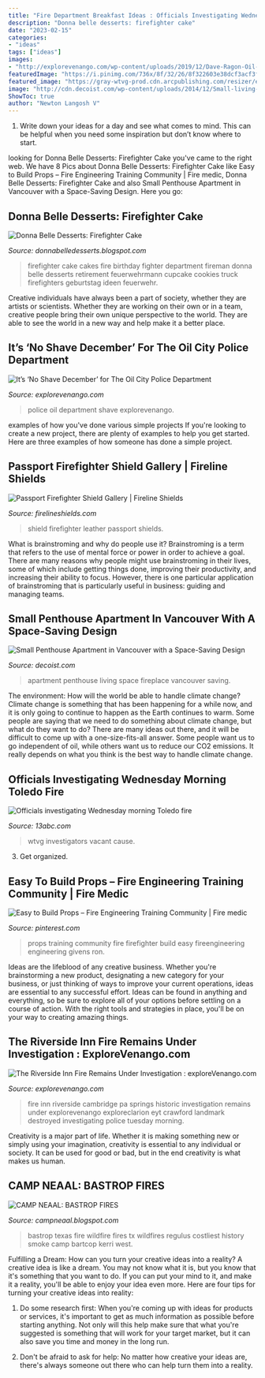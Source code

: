 ```yaml
---
title: "Fire Department Breakfast Ideas : Officials Investigating Wednesday Morning Toledo Fire"
description: "Donna belle desserts: firefighter cake"
date: "2023-02-15"
categories:
- "ideas"
tags: ["ideas"]
images:
- "http://explorevenango.com/wp-content/uploads/2019/12/Dave-Ragon-Oil-City-Police-Chief.jpg"
featuredImage: "https://i.pinimg.com/736x/8f/32/26/8f322603e38dcf3acf3f366853095cea.jpg"
featured_image: "https://gray-wtvg-prod.cdn.arcpublishing.com/resizer/envZ0k_5ZVP7IDythAp4SquXfX0=/980x0/smart/cloudfront-us-east-1.images.arcpublishing.com/gray/Z3SMOJZ4PNE5VC6PZHS2PS36JY.jpg"
image: "http://cdn.decoist.com/wp-content/uploads/2014/12/Small-living-room-design-idea-with-fireplace.jpg"
ShowToc: true
author: "Newton Langosh V"
---
```



1. Write down your ideas for a day and see what comes to mind. This can be helpful when you need some inspiration but don’t know where to start.

	

		
looking for Donna Belle Desserts: Firefighter Cake you've came to the right web. We have 8 Pics about Donna Belle Desserts: Firefighter Cake like Easy to Build Props – Fire Engineering Training Community | Fire medic, Donna Belle Desserts: Firefighter Cake and also Small Penthouse Apartment in Vancouver with a Space-Saving Design. Here you go:
		
    
## Donna Belle Desserts: Firefighter Cake

<img loading=lazy src="http://4.bp.blogspot.com/-NqHi2iXZE-s/T5czHcqex6I/AAAAAAAAATU/nQIgC-NNwSI/s1600/spring+phone+photos+044.JPG" onerror="this.onerror=null;this.src='https://tse1.mm.bing.net/th?id=OIP.tc25L2kfSvLSfrNjHPEAUwHaJ6&amp;pid=15.1';" alt="Donna Belle Desserts: Firefighter Cake">

_Source: donnabelledesserts.blogspot.com_

>firefighter cake cakes fire birthday fighter department fireman donna belle desserts retirement feuerwehrmann cupcake cookies truck firefighters geburtstag ideen feuerwehr. 

	

Creative individuals have always been a part of society, whether they are artists or scientists. Whether they are working on their own or in a team, creative people bring their own unique perspective to the world. They are able to see the world in a new way and help make it a better place.

    
## It’s ‘No Shave December’ For The Oil City Police Department

<img loading=lazy src="http://explorevenango.com/wp-content/uploads/2019/12/Dave-Ragon-Oil-City-Police-Chief.jpg" onerror="this.onerror=null;this.src='https://tse4.mm.bing.net/th?id=OIP.khMkqYL3ZrzWU0x6QDGZKAHaEX&amp;pid=15.1';" alt="It’s ‘No Shave December’ for The Oil City Police Department">

_Source: explorevenango.com_

>police oil department shave explorevenango. 

	

examples of how you've done various simple projects
If you're looking to create a new project, there are plenty of examples to help you get started. Here are three examples of how someone has done a simple project.

    
## Passport Firefighter Shield Gallery | Fireline Shields

<img loading=lazy src="https://firelineshields.com/wp-content/uploads/2016/09/20171206_143111.jpg" onerror="this.onerror=null;this.src='https://tse1.mm.bing.net/th?id=OIP.hohbJ0k6nwpzE8_Oz_fTigHaJ4&amp;pid=15.1';" alt="Passport Firefighter Shield Gallery | Fireline Shields">

_Source: firelineshields.com_

>shield firefighter leather passport shields. 

	

What is brainstroming and why do people use it?
Brainstroming is a term that refers to the use of mental force or power in order to achieve a goal. There are many reasons why people might use brainstroming in their lives, some of which include getting things done, improving their productivity, and increasing their ability to focus. However, there is one particular application of brainstroming that is particularly useful in business: guiding and managing teams.

    
## Small Penthouse Apartment In Vancouver With A Space-Saving Design

<img loading=lazy src="http://cdn.decoist.com/wp-content/uploads/2014/12/Small-living-room-design-idea-with-fireplace.jpg" onerror="this.onerror=null;this.src='https://tse3.mm.bing.net/th?id=OIP.QXNhRiSLLqaq-gNSpfjm0wHaE8&amp;pid=15.1';" alt="Small Penthouse Apartment in Vancouver with a Space-Saving Design">

_Source: decoist.com_

>apartment penthouse living space fireplace vancouver saving. 

	

The environment: How will the world be able to handle climate change?
Climate change is something that has been happening for a while now, and it is only going to continue to happen as the Earth continues to warm. Some people are saying that we need to do something about climate change, but what do they want to do? There are many ideas out there, and it will be difficult to come up with a one-size-fits-all answer. Some people want us to go independent of oil, while others want us to reduce our CO2 emissions. It really depends on what you think is the best way to handle climate change.

    
## Officials Investigating Wednesday Morning Toledo Fire

<img loading=lazy src="https://gray-wtvg-prod.cdn.arcpublishing.com/resizer/envZ0k_5ZVP7IDythAp4SquXfX0=/980x0/smart/cloudfront-us-east-1.images.arcpublishing.com/gray/Z3SMOJZ4PNE5VC6PZHS2PS36JY.jpg" onerror="this.onerror=null;this.src='https://tse2.mm.bing.net/th?id=OIP.TcZkyWEvmOeBAEUoCcI-SAHaEK&amp;pid=15.1';" alt="Officials investigating Wednesday morning Toledo fire">

_Source: 13abc.com_

>wtvg investigators vacant cause. 

	

3. Get organized.

    
## Easy To Build Props – Fire Engineering Training Community | Fire Medic

<img loading=lazy src="https://i.pinimg.com/736x/8f/32/26/8f322603e38dcf3acf3f366853095cea.jpg" onerror="this.onerror=null;this.src='https://tse3.mm.bing.net/th?id=OIP.ddfJGjfMX2rnHwSDTBGaoQAAAA&amp;pid=15.1';" alt="Easy to Build Props – Fire Engineering Training Community | Fire medic">

_Source: pinterest.com_

>props training community fire firefighter build easy fireengineering engineering givens ron. 

	

Ideas are the lifeblood of any creative business. Whether you're brainstorming a new product, designating a new category for your business, or just thinking of ways to improve your current operations, ideas are essential to any successful effort. Ideas can be found in anything and everything, so be sure to explore all of your options before settling on a course of action. With the right tools and strategies in place, you'll be on your way to creating amazing things.

    
## The Riverside Inn Fire Remains Under Investigation : ExploreVenango.com

<img loading=lazy src="https://explorevenango.com/wp-content/uploads/2017/05/18194740_746650602170263_4378936808103482835_n.jpg" onerror="this.onerror=null;this.src='https://tse2.mm.bing.net/th?id=OIP.axTi-j939yoMcEuk3bOqWAHaFj&amp;pid=15.1';" alt="The Riverside Inn Fire Remains Under Investigation : exploreVenango.com">

_Source: explorevenango.com_

>fire inn riverside cambridge pa springs historic investigation remains under explorevenango exploreclarion eyt crawford landmark destroyed investigating police tuesday morning. 

	

Creativity is a major part of life. Whether it is making something new or simply using your imagination, creativity is essential to any individual or society. It can be used for good or bad, but in the end creativity is what makes us human.

    
## CAMP NEAAL: BASTROP FIRES

<img loading=lazy src="http://3.bp.blogspot.com/-z2yibMBQqyk/TmlaoSVKyWI/AAAAAAAABSk/-QtxVIsadmo/s1600/Bastrop+fire2.jpg" onerror="this.onerror=null;this.src='https://tse4.mm.bing.net/th?id=OIP.v5m2JEA63N_Wdq9FPiIsWQHaE7&amp;pid=15.1';" alt="CAMP NEAAL: BASTROP FIRES">

_Source: campneaal.blogspot.com_

>bastrop texas fire wildfire fires tx wildfires regulus costliest history smoke camp bartcop kerri west. 

	

Fulfilling a Dream: How can you turn your creative ideas into a reality?
A creative idea is like a dream. You may not know what it is, but you know that it's something that you want to do. If you can put your mind to it, and make it a reality, you'll be able to enjoy your idea even more. Here are four tips for turning your creative ideas into reality:
1. Do some research first: When you're coming up with ideas for products or services, it's important to get as much information as possible before starting anything. Not only will this help make sure that what you're suggested is something that will work for your target market, but it can also save you time and money in the long run.

2. Don't be afraid to ask for help: No matter how creative your ideas are, there's always someone out there who can help turn them into a reality.

